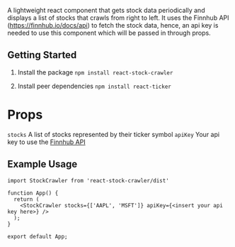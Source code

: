 A lightweight react component that gets stock data periodically and displays a list of stocks that crawls from right to left.
It uses the Finnhub API (https://finnhub.io/docs/api) to fetch the stock data, hence, an api key is needed to use this component which will be passed in through props.

## Getting Started

1. Install the package
`npm install react-stock-crawler`

2. Install peer dependencies
`npm install react-ticker`

# Props
`stocks` A list of stocks represented by their ticker symbol
`apiKey` Your api key to use the [Finnhub API](https://finnhub.io/docs/api)

## Example Usage
```
import StockCrawler from 'react-stock-crawler/dist'

function App() {
  return (
    <StockCrawler stocks={['AAPL', 'MSFT']} apiKey={<insert your api key here>} />
  );
}

export default App;

```
